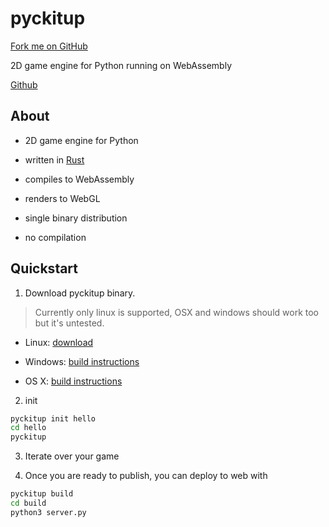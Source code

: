 # pyckitup

<link rel="stylesheet" href="https://cdnjs.cloudflare.com/ajax/libs/github-fork-ribbon-css/0.2.2/gh-fork-ribbon.min.css" />
<a class="github-fork-ribbon right-bottom fixed" href="http://github.com/pickitup247/pyckitup" data-ribbon="Fork me on GitHub" title="Fork me on GitHub">Fork me on GitHub</a>


2D game engine for Python running on WebAssembly

[Github](https://github.com/pickitup247/pickitup)

## About

* 2D game engine for Python

* written in [Rust](https://www.rust-lang.org/)

* compiles to WebAssembly

* renders to WebGL

* single binary distribution

* no compilation

## Quickstart

1. Download pyckitup binary.

> Currently only linux is supported, OSX and windows should work too but it's untested.

* Linux: [download](https://github.com/pickitup247/pyckitup/releases/tag/0.1)

* Windows: [build instructions](./pyckitup/contribute.md)

* OS X: [build instructions](./pyckitup/contribute.md)

2. init

```bash
pyckitup init hello
cd hello
pyckitup
```

3. Iterate over your game

4. Once you are ready to publish, you can deploy to web with

```bash
pyckitup build
cd build
python3 server.py
```
